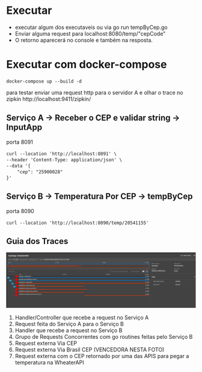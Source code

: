 # Executar
- executar algum dos executaveis ou via go run tempByCep.go
- Enviar alguma request para localhost:8080/temp/"cepCode"
- O retorno aparecerá no console e também na resposta.

# Executar com docker-compose
```shell
docker-compose up --build -d
```

para testar enviar uma request http para o servidor A e olhar o trace no zipkin
http://localhost:9411/zipkin/


## Serviço A  -> Receber o CEP e validar string -> InputApp
porta 8091

```curl
curl --location 'http://localhost:8091' \
--header 'Content-Type: application/json' \
--data '{
    "cep": "25900028"
}'
```

## Serviço B  -> Temperatura Por CEP -> tempByCep
porta 8090
```curl
curl --location 'http://localhost:8090/temp/20541155'
```

## Guia dos Traces

![Traces](./static/img.png)
1. Handler/Controller que recebe a request no Serviço A
2. Request feita do Serviço A para o Serviço B
3. Handler que recebe a request no Serviço B
4. Grupo de Requests Concorrentes com go routines feitas pelo Serviço B
5. Request externa Via CEP
6.  Request externa Via Brasil CEP (VENCEDORA NESTA FOTO)
7. Request externa com o CEP retornado por uma das APIS para pegar a temperatura na WheaterAPI
